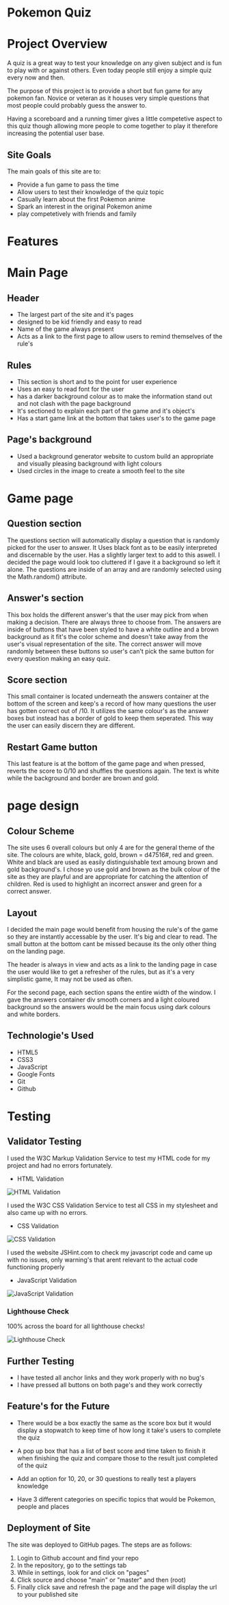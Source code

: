 # Pokemon Quiz

# Project Overview

A quiz is a great way to test your knowledge on any given subject and is fun to play with or against others. Even today people still enjoy a simple quiz every now and then.

The purpose of this project is to provide a short but fun game for any pokemon fan. Novice or veteran as it houses very simple questions that most people could probably guess the answer to.

Having a scoreboard and a running timer gives a little competetive aspect to this quiz though allowing more people to come together to play it therefore increasing the potential user base.

## Site Goals 

The main goals of this site are to: 

- Provide a fun game to pass the time
- Allow users to test their knowledge of the quiz topic
- Casually learn about the first Pokemon anime
- Spark an interest in the original Pokemon anime
- play competetively with friends and family

# Features

# Main Page

## Header

- The largest part of the site and it's pages
- designed to be kid friendly and easy to read
- Name of the game always present
- Acts as a link to the first page to allow users to remind themselves of the rule's

## Rules

- This section is short and to the point for user experience
- Uses an easy to read font for the user
- has a darker background colour as to make the information stand out and not clash with the page background
- It's sectioned to explain each part of the game and it's object's
- Has a start game link at the bottom that takes user's to the game page

## Page's background

- Used a background generator website to custom build an appropriate and visually pleasing background with light colours
- Used circles in the image to create a smooth feel to the site



# Game page

## Question section

The questions section will automatically display a question that is randomly picked for the user to answer. It Uses black font as to be easily interpreted and discernable by the user. Has a slightly larger text to add to this aswell. I decided the page would look too cluttered if I gave it a background so left it alone. The questions are inside of an array and are randomly selected using the Math.random() attribute.

## Answer's section

This box holds the different answer's that the user may pick from when making a decision. There are always three to choose from. The answers are inside of buttons that have been styled to have a white outline and a brown background as it fit's the color scheme and doesn't take away from the user's visual representation of the site. The correct answer will move randomly between these buttons so user's can't pick the same button for every question making an easy quiz.

## Score section

This small container is located underneath the answers container at the bottom of the screen and 
keep's a record of how many questions the user has gotten correct out of /10. It utilizes the same colour's as the answer boxes but instead has a border of gold to keep them seperated. This way the user can easily discern they are different.

## Restart Game button

This last feature is at the bottom of the game page and when pressed, reverts the score to 0/10 and shuffles the questions again. The text is white while the background and border are brown and gold.



# page design

## Colour Scheme

The site uses 6 overall colours but only 4 are for the general theme of the site. The colours are white, black, gold, brown = d47516#, red and green. White and black are used as easily distinguishable text amoung brown and gold background's. I chose yo use gold and brown as the bulk colour of the site as they are playful and are appropriate for catching the attention of children.
Red is used to highlight an incorrect answer and green for a correct answer.

## Layout

I decided the main page would benefit from housing the rule's of the game so they are instantly accessable by the user. It's big and clear to read. The small button at the bottom cant be missed because its the only other thing on the landing page.

The header is always in view and acts as a link to the landing page in case the user would like to get a refresher of the rules, but as it's a very simplistic game, It may not be used as often.

For the second page, each section spans the entire width of the window. I gave the answers container div smooth corners and a light coloured background so the answers would be the main focus using dark colours and white borders.

## Technologie's Used

- HTML5
- CSS3
- JavaScript
- Google Fonts
- Git
- Github

# Testing 

## Validator Testing

I used the W3C Markup Validation Service to test my HTML code for my project and had no errors fortunately.

- HTML Validation

![HTML Validation](assets/images/html-validation.png)


I used the W3C CSS Validation Service to test all CSS in my stylesheet and also came up with no errors.

- CSS Validation

![CSS Validation](assets/images/css-validation.png) 


I used the website JSHint.com to check my javascript code and came up with no issues, only warning's that arent relevant to the actual code functioning properly

- JavaScript Validation

![JavaScript Validation](assets/images/javascript-validation.png)

### Lighthouse Check

100% across the board for all lighthouse checks!

![Lighthouse Check](assets/images/lighthouse-check.png)


## Further Testing

- I have tested all anchor links and they work properly with no bug's
- I have pressed all buttons on both page's and they work correctly


## Feature's for the Future

- There would be a box exactly the same as the score box but it would display 
a stopwatch to keep time of how long it take's users to complete the quiz

- A pop up box that has a list of best score and time taken to finish it when finishing the quiz 
and compare those to the result just completed of the quiz

- Add an option for 10, 20, or 30 questions to really test a players knowledge

- Have 3 different categories on specific topics that would be Pokemon, people and places


## Deployment of Site

The site was deployed to GitHub pages. The steps are as follows:
1. Login to Github account and find your repo
2. In the repository, go to the settings tab
3. While in settings, look for and click on "pages"
4. Click source and choose "main" or "master" and then (root)
5. Finally click save and refresh the page and the page will display the url to your published site